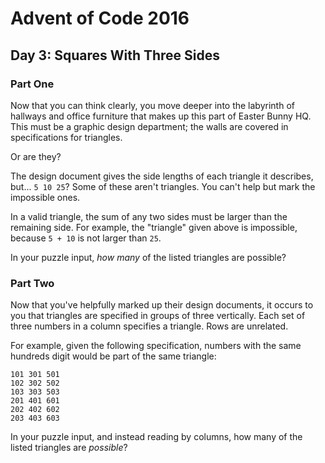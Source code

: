 # Advent of Code 2016

## Day 3: Squares With Three Sides

### Part One

Now that you can think clearly, you move deeper into the labyrinth of hallways
and office furniture that makes up this part of Easter Bunny HQ.  This must be
a graphic design department; the walls are covered in specifications for
triangles.

Or are they?

The design document gives the side lengths of each triangle it describes,
but... `5 10 25`?  Some of these aren't triangles.  You can't help but mark the
impossible ones.

In a valid triangle, the sum of any two sides must be larger than the remaining
side.  For example, the "triangle" given above is impossible, because `5 + 10`
is not larger than `25`.

In your puzzle input, *how many* of the listed triangles are possible?

### Part Two

Now that you've helpfully marked up their design documents, it occurs to you
that triangles are specified in groups of three vertically.  Each set of three
numbers in a column specifies a triangle.  Rows are unrelated.

For example, given the following specification, numbers with the same hundreds
digit would be part of the same triangle:

```
101 301 501
102 302 502
103 303 503
201 401 601
202 402 602
203 403 603
```

In your puzzle input, and instead reading by columns, how many of the listed
triangles are *possible*?
